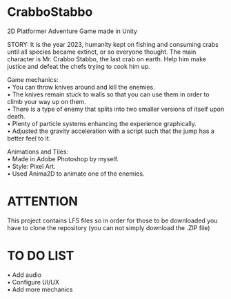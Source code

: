 # CrabboStabbo
2D Platformer Adventure Game made in Unity

STORY:
It is the year 2023, humanity kept on fishing and consuming crabs until all species became extinct, or so everyone thought. The main character is Mr. Crabbo Stabbo, the last crab on earth. Help him make justice and defeat the chefs trying to cook him up.

Game mechanics:  
•	You can throw knives around and kill the enemies.  
•	The knives remain stuck to walls so that you can use them in order to climb your way up on them.  
•	There is a type of enemy that splits into two smaller versions of itself upon death.  
•	Plenty of particle systems enhancing the experience graphically.  
•	Adjusted the gravity acceleration with a script such that the jump has a better feel to it.

Animations and Tiles:  
•	Made in Adobe Photoshop by myself.  
•	Style: Pixel Art.  
•	Used Anima2D to animate one of the enemies.  

# ATTENTION
This project contains LFS files so in order for those to be downloaded you have to clone the repository (you can not simply download the .ZIP file)

# TO DO LIST
•	Add audio  
•	Configure UI/UX  
•	Add more mechanics
